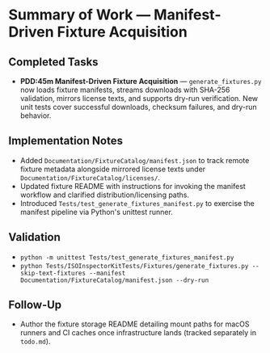 # Summary of Work — Manifest-Driven Fixture Acquisition

## Completed Tasks

- **PDD:45m Manifest-Driven Fixture Acquisition** — `generate_fixtures.py` now loads fixture manifests, streams downloads with SHA-256 validation, mirrors license texts, and supports dry-run verification. New unit tests cover successful downloads, checksum failures, and dry-run behavior.

## Implementation Notes

- Added `Documentation/FixtureCatalog/manifest.json` to track remote fixture metadata alongside mirrored license texts under `Documentation/FixtureCatalog/licenses/`.
- Updated fixture README with instructions for invoking the manifest workflow and clarified distribution/licensing
  paths.
- Introduced `Tests/test_generate_fixtures_manifest.py` to exercise the manifest pipeline via Python's unittest runner.

## Validation

- `python -m unittest Tests/test_generate_fixtures_manifest.py`
- `python Tests/ISOInspectorKitTests/Fixtures/generate_fixtures.py --skip-text-fixtures --manifest Documentation/FixtureCatalog/manifest.json --dry-run`

## Follow-Up

- Author the fixture storage README detailing mount paths for macOS runners and CI caches once infrastructure lands (tracked separately in `todo.md`).

